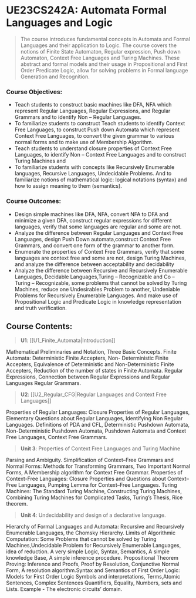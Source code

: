 # UE23CS242A: Automata Formal Languages and Logic

> The course introduces fundamental concepts in Automata and Formal Languages and their application to Logic. The course covers the notions of Finite State Automaton, Regular expression, Push down Automaton, Context Free Languages and Turing Machines. These abstract and formal models and their usage in Propositional and First Order Predicate Logic, allow for solving problems in Formal language Generation and Recognition.

### Course Objectives:

- Teach students to construct basic machines like DFA, NFA which represent Regular Languages, Regular Expressions, and Regular Grammars and to identify Non – Regular Languages.
- To familiarize students to construct Teach students to identify Context Free Languages, to construct Push down Automata which represent Context Free Languages, to convert the given grammar to various normal forms and to make use of Membership Algorithm.
- Teach students to understand closure properties of Context Free Languages, to identify Non – Context Free Languages and to construct Turing Machines and
- To familiarize students with concepts like Recursively Enumerable languages, Recursive Languages, Undecidable Problems. And to familiarize notions of mathematical logic: logical notations (syntax) and how to assign meaning to them (semantics).

### Course Outcomes:

- Design simple machines like DFA, NFA, convert NFA to DFA and minimize a given DFA, construct regular expressions for different languages, verify that some languages are regular and some are not.
- Analyze the difference between Regular Languages and Context Free Languages, design Push Down automata,construct Context Free Grammars, and convert one form of the grammar to another form.
- Enumerate the properties of Context Free Grammars, verify that some languages are context free and some are not, design Turing Machines, and analyze the difference between acceptability and decidability
- Analyze the difference between Recursive and Recursively Enumerable Languages, Decidable Languages,Turing – Recognizable and Co – Turing – Recognizable, some problems that cannot be solved by Turing Machines, reduce one Undesirables Problem to another, Undeniable Problems for Recursively Enumerable Languages. And make use of Propositional Logic and Predicate Logic in knowledge representation and truth verification.

## Course Contents:

>**U1**: [[U1_Finite_Automata|Introduction]]
   
Mathematical Preliminaries and Notation, Three Basic Concepts. Finite Automata: Deterministic Finite Accepters, Non- Deterministic Finite Accepters, Equivalence of Deterministic and Non-Deterministic Finite Accepters, Reduction of the number of states in Finite Automata. Regular Expressions, Connection between Regular Expressions and Regular Languages Regular Grammars.
  
>**U2**: [[U2_Regular_CFG|Regular Languages and Context Free Languages]]

Properties of Regular Languages: Closure Properties of Regular Languages, Elementary Questions about Regular Languages, Identifying Non Regular Languages. Definitions of PDA and CFL, Deterministic Pushdown Automata, Non-Deterministic Pushdown Automata, Pushdown Automata and Context Free Languages, Context Free Grammars.

> **Unit 3**: Properties of Context Free Languages and Turing Machine

Parsing and Ambiguity. Simplification of Context–Free Grammars and Normal Forms: Methods for Transforming Grammars, Two Important Normal Forms, A Membership algorithm for Context Free Grammar. Properties of Context-Free Languages: Closure Properties and Questions about Context–Free Languages, Pumping Lemma for Context–Free Languages. Turing Machines: The Standard Turing Machine, Constructing Turing Machines, Combining Turing Machines for Complicated Tasks, Turing’s Thesis, Rice theorem.

>**Unit 4**: Undecidability and design of a declarative language.

Hierarchy of Formal Languages and Automata: Recursive and Recursively Enumerable Languages, the Chomsky Hierarchy. Limits of Algorithmic Computation: Some Problems that cannot be solved by Turing Machines,Undecidable Problem for Recursively Enumerable Languages, idea of reduction. A very simple Logic, Syntax, Semantics, A simple knowledge Base, A simple inference procedure. Propositional Theorem Proving: Inference and Proofs, Proof by Resolution, Conjunctive Normal Form, A resolution algorithm.Syntax and Semantics of First Order Logic: Models for First Order Logic Symbols and interpretations, Terms,Atomic Sentences, Complex Sentences Quantifiers, Equality, Numbers, sets and Lists. Example - The electronic circuits’ domain.
